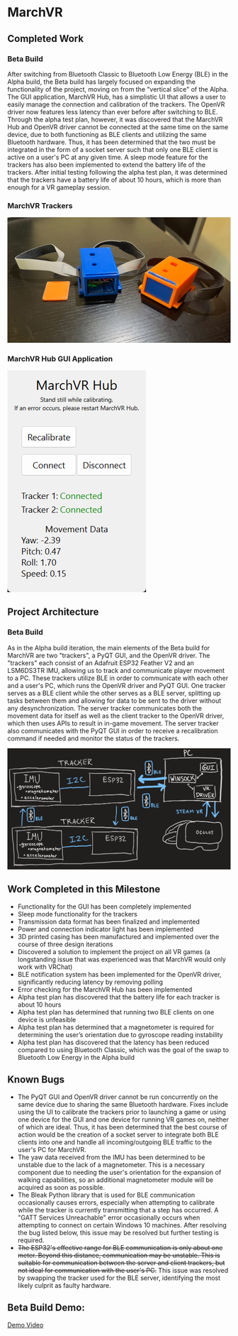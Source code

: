 # MarchVR
## Completed Work 
### Beta Build
After switching from Bluetooth Classic to Bluetooth Low Energy (BLE) in the Alpha build, the Beta build has largely focused on expanding the functionality of the project, moving on from the "vertical slice" of the Alpha. The GUI application, MarchVR Hub, has a simplistic UI that allows a user to easily manage the connection and calibration of the trackers. The OpenVR driver now features less latency than ever before after switching to BLE. Through the alpha test plan, however, it was discovered that the MarchVR Hub and OpenVR driver cannot be connected at the same time on the same device, due to both functioning as BLE clients and utilizing the same Bluetooth hardware. Thus, it has been determined that the two must be integrated in the form of a socket server such that only one BLE client is active on a user's PC at any given time. A sleep mode feature for the trackers has also been implemented to extend the battery life of the trackers. After initial testing following the alpha test plan, it was determined that the trackers have a battery life of about 10 hours, which is more than enough for a VR gameplay session.

### MarchVR Trackers
![March VR Trackers](https://github.com/BraniganMatthew/MarchVR/blob/main/Images/MarchVR_Trackers.png)

### MarchVR Hub GUI Application
![March VR Hub](https://github.com/BraniganMatthew/MarchVR/blob/main/Images/MarchVR_Hub.png)

## Project Architecture
### Beta Build
As in the Alpha build iteration, the main elements of the Beta build for MarchVR are two "trackers", a PyQT GUI, and the OpenVR driver. The "trackers" each consist of an Adafruit ESP32 Feather V2 and an LSM6DS3TR IMU, allowing us to track and communicate player movement to a PC. These trackers utilize BLE in order to communicate with each other and a user's PC, which runs the OpenVR driver and PyQT GUI. One tracker serves as a BLE client while the other serves as a BLE server, splitting up tasks between them and allowing for data to be sent to the driver without any desynchronization. The server tracker communicates both the movement data for itself as well as the client tracker to the OpenVR driver, which then uses APIs to result in in-game movement. The server tracker also communicates with the PyQT GUI in order to receive a recalibration command if needed and monitor the status of the trackers.

![Project Architecture](https://github.com/BraniganMatthew/MarchVR/blob/main/Images/MarchVR_Schematic2.png)

## Work Completed in this Milestone
- Functionality for the GUI has been completely implemented
- Sleep mode functionality for the trackers
- Transmission data format has been finalized and implemented
- Power and connection indicator light has been implemented
- 3D printed casing has been manufactured and implemented over the course of three design iterations
- Discovered a solution to implement the project on all VR games (a longstanding issue that was experienced was that MarchVR would only work with VRChat)
- BLE notification system has been implemented for the OpenVR driver, significantly reducing latency by removing polling
- Error checking for the MarchVR Hub has been implemented
- Alpha test plan has discovered that the battery life for each tracker is about 10 hours
- Alpha test plan has determined that running two BLE clients on one device is unfeasible
- Alpha test plan has determined that a magnetometer is required for determining the user’s orientation due to gyroscope reading instability
- Alpha test plan has discovered that the latency has been reduced compared to using Bluetooth Classic, which was the goal of the swap to Bluetooth Low Energy in the Alpha build


## Known Bugs
- The PyQT GUI and OpenVR driver cannot be run concurrently on the same device due to sharing the same Bluetooth hardware. Fixes include using the UI to calibrate the trackers prior to launching a game or using one device for the GUI and one device for running VR games on, neither of which are ideal. Thus, it has been determined that the best course of action would be the creation of a socket server to integrate both BLE clients into one and handle all incoming/outgoing BLE traffic to the user's PC for MarchVR.
- The yaw data received from the IMU has been determined to be unstable due to the lack of a magnetometer. This is a necessary component due to needing the user's orientation for the expansion of walking capabilities, so an additional magnetometer module will be acquired as soon as possible.
- The Bleak Python library that is used for BLE communication occasionally causes errors, especially when attempting to calibrate while the tracker is currently transmitting that a step has occurred. A "GATT Services Unreachable" error occasionally occurs when attempting to connect on certain Windows 10 machines. After resolving the bug listed below, this issue may be resolved but further testing is required.
- ~~The ESP32's effective range for BLE communication is only about one meter. Beyond this distance, communication may be unstable. This is suitable for communication between the server and client trackers, but not ideal for communication with the user's PC.~~ This issue was resolved by swapping the tracker used for the BLE server, identifying the most likely culprit as faulty hardware. 

## Beta Build Demo:
[Demo Video](https://youtu.be/ynCtCZZmBgc)
